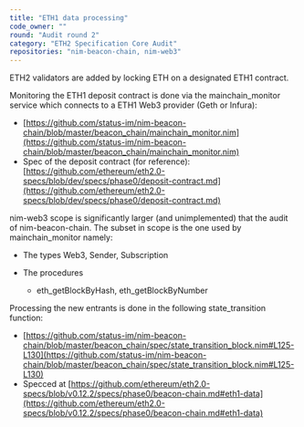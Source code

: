 ```yaml
---
title: "ETH1 data processing"
code_owner: ""
round: "Audit round 2"
category: "ETH2 Specification Core Audit"
repositories: "nim-beacon-chain, nim-web3"
---
```


ETH2 validators are added by locking ETH on a designated ETH1 contract.

Monitoring the ETH1 deposit contract is done via the mainchain_monitor service
which connects to a ETH1 Web3 provider (Geth or Infura):
- [https://github.com/status-im/nim-beacon-chain/blob/master/beacon_chain/mainchain_monitor.nim](https://github.com/status-im/nim-beacon-chain/blob/master/beacon_chain/mainchain_monitor.nim)
- Spec of the deposit contract (for reference): [https://github.com/ethereum/eth2.0-specs/blob/dev/specs/phase0/deposit-contract.md](https://github.com/ethereum/eth2.0-specs/blob/dev/specs/phase0/deposit-contract.md)

nim-web3 scope is significantly larger (and unimplemented) that the audit of nim-beacon-chain. The subset in scope is the one used by mainchain_monitor namely:

- The types Web3, Sender, Subscription

- The procedures

  - eth_getBlockByHash, eth_getBlockByNumber

Processing the new entrants is done in the following state_transition function:
- [https://github.com/status-im/nim-beacon-chain/blob/master/beacon_chain/spec/state_transition_block.nim#L125-L130](https://github.com/status-im/nim-beacon-chain/blob/master/beacon_chain/spec/state_transition_block.nim#L125-L130)
- Specced at [https://github.com/ethereum/eth2.0-specs/blob/v0.12.2/specs/phase0/beacon-chain.md#eth1-data](https://github.com/ethereum/eth2.0-specs/blob/v0.12.2/specs/phase0/beacon-chain.md#eth1-data)
